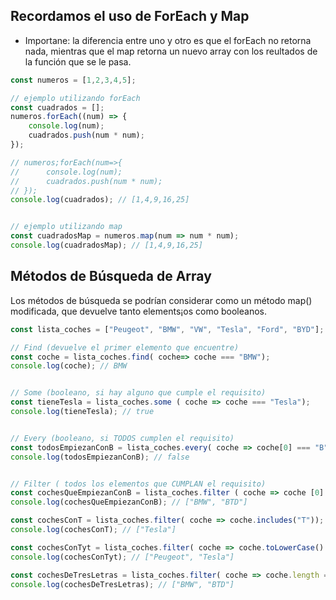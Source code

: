 ## Recordamos el uso de ForEach y Map

- Importane: la diferencia entre uno y otro es que el forEach no retorna nada, mientras que el map retorna un nuevo array con los reultados de la función que se le pasa. 

```js
const numeros = [1,2,3,4,5];

// ejemplo utilizando forEach
const cuadrados = [];
numeros.forEach((num) => {
    console.log(num);
    cuadrados.push(num * num);
});

// numeros;forEach(num=>{
//      console.log(num);
//      cuadrados.push(num * num);
// });
console.log(cuadrados); // [1,4,9,16,25]


// ejemplo utilizando map
const cuadradosMap = numeros.map(num => num * num);
console.log(cuadradosMap); // [1,4,9,16,25]
```


## Métodos de Búsqueda de Array
Los métodos de búsqueda se podrían considerar como un método map() modificada, que devuelve tanto elements¡os como booleanos. 

```js
const lista_coches = ["Peugeot", "BMW", "VW", "Tesla", "Ford", "BYD"];

// Find (devuelve el primer elemento que encuentre)
const coche = lista_coches.find( coche=> coche === "BMW");
console.log(coche); // BMW


// Some (booleano, si hay alguno que cumple el requisito)
const tieneTesla = lista_coches.some ( coche => coche === "Tesla");
console.log(tieneTesla); // true 


// Every (booleano, si TODOS cumplen el requisito)
const todosEmpiezanConB = lista_coches.every( coche => coche[0] === "B")
console.log(todosEmpiezanConB); // false


// Filter ( todos los elementos que CUMPLAN el requisito)
const cochesQueEmpiezanConB = lista_coches.filter ( coche => coche [0] === "B" ); 
console.log(cochesQueEmpiezanConB); // ["BMW", "BTD"]

const cochesConT = lista_coches.filter( coche => coche.includes("T"));
console.log(cochesConT); // ["Tesla"]

const cochesConTyt = lista_coches.filter( coche => coche.toLowerCase() .includes("t"));
console.log(cochesConTyt); // ["Peugeot", "Tesla"]

const cochesDeTresLetras = lista_coches.filter( coche => coche.length === 3 );
console.log(cochesDeTresLetras); // ["BMW", "BTD"]